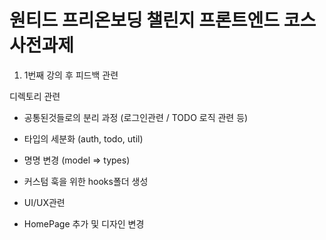 # 원티드 프리온보딩 챌린지 프론트엔드 코스 사전과제

1. 1번째 강의 후 피드백 관련

디렉토리 관련

- 공통된것들로의 분리 과정 (로그인관련 / TODO 로직 관련 등)
- 타입의 세분화 (auth, todo, util)
- 명명 변경 (model => types)
- 커스텀 훅을 위한 hooks폴더 생성

- UI/UX관련
- HomePage 추가 및 디자인 변경
